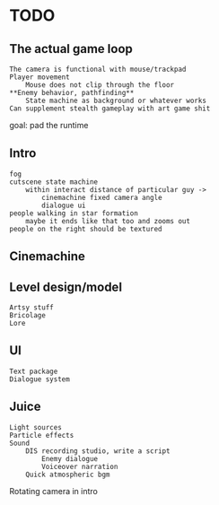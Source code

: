 # TODO

## The actual game loop
	The camera is functional with mouse/trackpad
	Player movement
		Mouse does not clip through the floor
	**Enemy behavior, pathfinding**
		State machine as background or whatever works
	Can supplement stealth gameplay with art game shit


goal: pad the runtime

## Intro
	fog
	cutscene state machine
		within interact distance of particular guy ->
			cinemachine fixed camera angle
			dialogue ui
	people walking in star formation
		maybe it ends like that too and zooms out
	people on the right should be textured

## Cinemachine


## Level design/model
	Artsy stuff
	Bricolage
	Lore


## UI
	Text package
	Dialogue system

## Juice
	Light sources
	Particle effects
	Sound
		DIS recording studio, write a script
			Enemy dialogue
			Voiceover narration
		Quick atmospheric bgm


Rotating camera in intro
